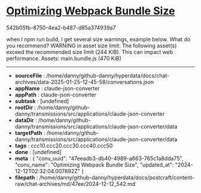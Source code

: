 # [Optimizing Webpack Bundle Size](https://claude.ai/chat/47eeadb3-db40-4989-a663-765c1a8dda75)

542b05fb-8750-4ea2-b487-d85a374939a7

when I npm run build, I get several size warnings, example below. What do you recommend?
WARNING in asset size limit: The following asset(s) exceed the recommended size limit (244 KiB).
This can impact web performance.
Assets: 
  main.bundle.js (470 KiB)

---

* **sourceFile** : /home/danny/github-danny/hyperdata/docs/chat-archives/data-2025-01-25-12-45-58/conversations.json
* **appName** : claude-json-converter
* **appPath** : claude-json-converter
* **subtask** : [undefined]
* **rootDir** : /home/danny/github-danny/transmissions/src/applications/claude-json-converter
* **dataDir** : /home/danny/github-danny/transmissions/src/applications/claude-json-converter/data
* **targetPath** : /home/danny/github-danny/transmissions/src/applications/claude-json-converter/data
* **tags** : ccc10.ccc20.ccc30.ccc40.ccc50
* **done** : [undefined]
* **meta** : {
  "conv_uuid": "47eeadb3-db40-4989-a663-765c1a8dda75",
  "conv_name": "Optimizing Webpack Bundle Size",
  "updated_at": "2024-12-12T02:32:04.007892Z"
}
* **filepath** : /home/danny/github-danny/hyperdata/docs/postcraft/content-raw/chat-archives/md/47ee/2024-12-12_542.md